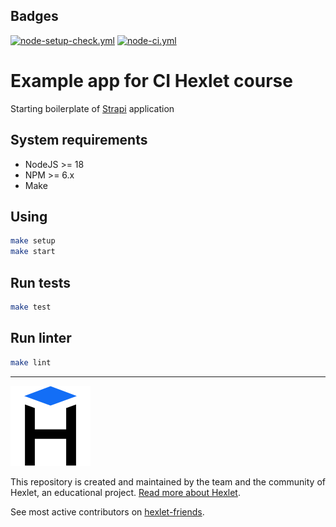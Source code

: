 ## Badges

[![node-setup-check.yml](https://github.com/temeka1221/hexlet-ci-app/actions/workflows/node-setup-check.yml/badge.svg?branch=forked)](https://github.com/temeka1221/hexlet-ci-app/actions/workflows/node-setup-check.yml)
[![node-ci.yml](https://github.com/temeka1221/hexlet-ci-app/actions/workflows/node-ci.yml/badge.svg?branch=forked)](https://github.com/temeka1221/hexlet-ci-app/actions/workflows/node-ci.yml)
# Example app for CI Hexlet course

Starting boilerplate of [Strapi](https://strapi.io/) application

## System requirements

* NodeJS >= 18
* NPM >= 6.x
* Make

## Using

```sh
make setup
make start
```

## Run tests

```sh
make test
```

## Run linter

```sh
make lint
```

---

[![Hexlet Ltd. logo](https://raw.githubusercontent.com/Hexlet/assets/master/images/hexlet_logo128.png)](https://hexlet.io/?utm_source=github&utm_medium=link&utm_campaign=hexlet-ci-app)

This repository is created and maintained by the team and the community of Hexlet, an educational project. [Read more about Hexlet](https://hexlet.io/?utm_source=github&utm_medium=link&utm_campaign=hexlet-ci-app).

See most active contributors on [hexlet-friends](https://friends.hexlet.io/).
